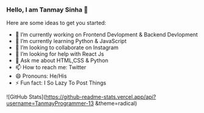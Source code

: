 ###  Hello, I am Tanmay Sinha 👋



Here are some ideas to get you started:

- 🔭 I’m currently working on Frontend Devlopment & Backend Devlopment
- 🌱 I’m currently learning Python & JavaScript
- 👯 I’m looking to collaborate on Instagram
- 🤔 I’m looking for help with React Js
- 💬 Ask me about HTML,CSS & Python
- 📫 How to reach me: Twitter 
- 😄 Pronouns: He/His
- ⚡ Fun fact: I So Lazy To Post Things

![GitHub Stats](https://github-readme-stats.vercel.app/api?username=TanmayProgrammer-13 &theme=radical)
